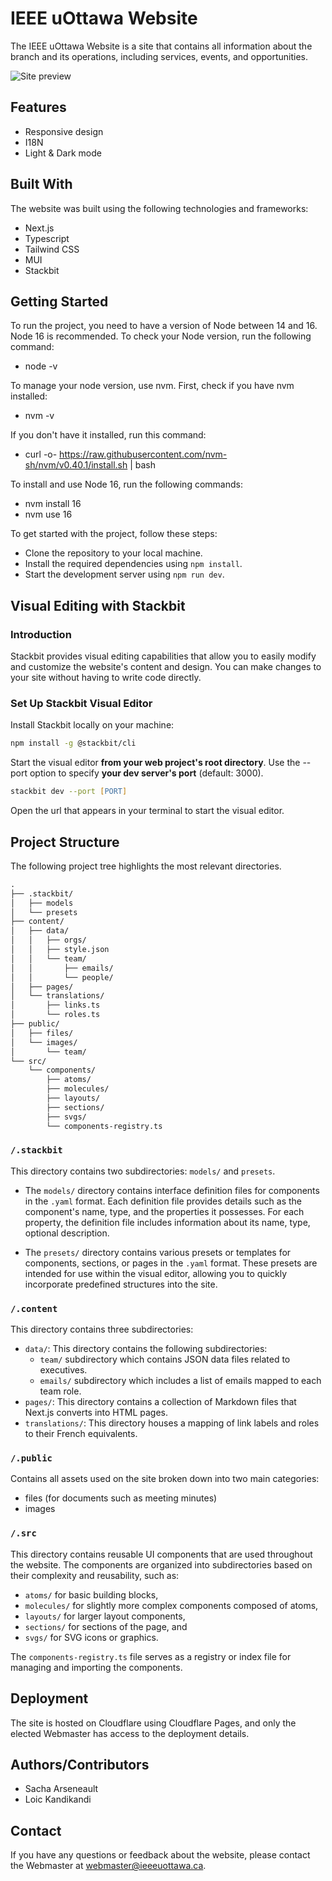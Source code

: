 # IEEE uOttawa Website

The IEEE uOttawa Website is a site that contains all information about the branch and its operations, including services, events, and opportunities.

![Site preview](preview.png)

## Features

- Responsive design
- I18N
- Light & Dark mode

## Built With

The website was built using the following technologies and frameworks:

- Next.js
- Typescript
- Tailwind CSS
- MUI
- Stackbit

## Getting Started

To run the project, you need to have a version of Node between 14 and 16. Node 16 is recommended. To check your Node version, run the following command:

- node -v

To manage your node version, use nvm. First, check if you have nvm installed:

- nvm -v

If you don't have it installed, run this command:

- curl -o- https://raw.githubusercontent.com/nvm-sh/nvm/v0.40.1/install.sh | bash

To install and use Node 16, run the following commands:

- nvm install 16
- nvm use 16

To get started with the project, follow these steps:

- Clone the repository to your local machine.
- Install the required dependencies using `npm install`.
- Start the development server using `npm run dev`.

## Visual Editing with Stackbit

### Introduction

Stackbit provides visual editing capabilities that allow you to easily modify and customize the website's content and design. You can make changes to your site without having to write code directly.

### Set Up Stackbit Visual Editor

Install Stackbit locally on your machine:

```zsh
npm install -g @stackbit/cli
```

Start the visual editor **from your web project's root directory**. Use the --port option to specify **your dev server's port** (default: 3000).

```zsh
stackbit dev --port [PORT]
```

Open the url that appears in your terminal to start the visual editor.

## Project Structure

The following project tree highlights the most relevant directories.

```txt
.
├── .stackbit/
│   ├── models
│   └── presets
├── content/
│   ├── data/
│   │   ├── orgs/
│   │   ├── style.json
│   │   └── team/
│   │       ├── emails/
│   │       └── people/
│   ├── pages/
│   └── translations/
│       ├── links.ts
│       └── roles.ts
├── public/
│   ├── files/
│   └── images/
│       └── team/
└── src/
    └── components/
        ├── atoms/
        ├── molecules/
        ├── layouts/
        ├── sections/
        ├── svgs/
        └── components-registry.ts
```

### `/.stackbit`

This directory contains two subdirectories: `models/` and `presets`.

- The `models/` directory contains interface definition files for components in the `.yaml` format. Each definition file provides details such as the component's name, type, and the properties it possesses. For each property, the definition file includes information about its name, type, optional description.

- The `presets/` directory contains various presets or templates for components, sections, or pages in the `.yaml` format. These presets are intended for use within the visual editor, allowing you to quickly incorporate predefined structures into the site.

### `/.content`

This directory contains three subdirectories:

- `data/`: This directory contains the following subdirectories:
  - `team/` subdirectory which contains JSON data files related to executives.
  - `emails/` subdirectory which includes a list of emails mapped to each team role.
- `pages/`: This directory contains a collection of Markdown files that Next.js converts into HTML pages.
- `translations/`: This directory houses a mapping of link labels and roles to their French equivalents.

### `/.public`

Contains all assets used on the site broken down into two main categories:

- files (for documents such as meeting minutes)
- images

### `/.src`

This directory contains reusable UI components that are used throughout the website. The components are organized into subdirectories based on their complexity and reusability, such as:

- `atoms/` for basic building blocks,
- `molecules/` for slightly more complex components composed of atoms,
- `layouts/` for larger layout components,
- `sections/` for sections of the page, and
- `svgs/` for SVG icons or graphics.

The `components-registry.ts` file serves as a registry or index file for managing and importing the components.

## Deployment

The site is hosted on Cloudflare using Cloudflare Pages, and only the elected Webmaster has access to the deployment details.

## Authors/Contributors

- Sacha Arseneault
- Loic Kandikandi

## Contact

If you have any questions or feedback about the website, please contact the Webmaster at webmaster@ieeeuottawa.ca.

